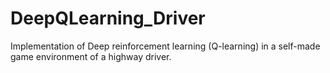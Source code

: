 # DeepQLearning_Driver
Implementation of Deep reinforcement learning (Q-learning) in a self-made game environment of a highway driver.

